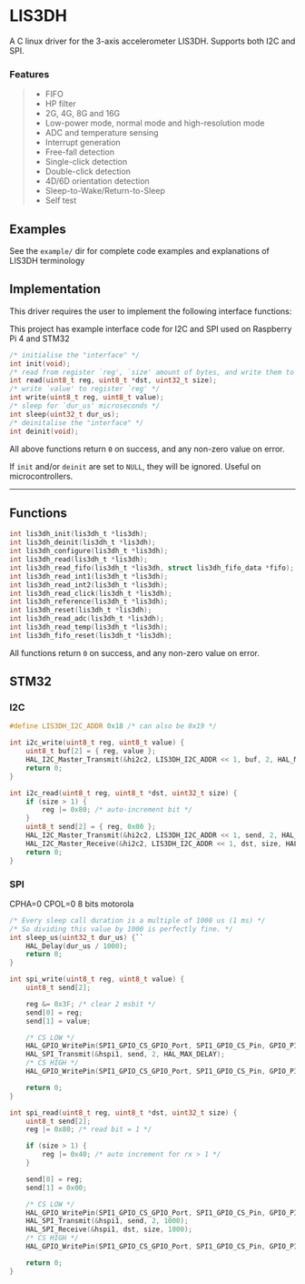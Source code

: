 # LIS3DH

A C linux driver for the 3-axis accelerometer LIS3DH. Supports both I2C and SPI. 

### Features
> - FIFO 
> - HP filter
> - 2G, 4G, 8G and 16G
> - Low-power mode, normal mode and high-resolution mode
> - ADC and temperature sensing
> - Interrupt generation
> - Free-fall detection
> - Single-click detection
> - Double-click detection
> - 4D/6D orientation detection
> - Sleep-to-Wake/Return-to-Sleep
> - Self test


## Examples
See the `example/` dir for complete code examples and explanations of LIS3DH terminology

## Implementation
This driver requires the user to implement the following interface functions:

This project has example interface code for I2C and SPI used on Raspberry Pi 4 and STM32
```c
/* initialise the "interface" */
int init(void);
/* read from register `reg', `size' amount of bytes, and write them to `dst' */
int read(uint8_t reg, uint8_t *dst, uint32_t size);
/* write `value' to register `reg' */
int write(uint8_t reg, uint8_t value);
/* sleep for `dur_us' microseconds */
int sleep(uint32_t dur_us);
/* deinitalise the "interface" */
int deinit(void);
```
All above functions return `0` on success, and any non-zero value on error.

If `init` and/or `deinit` are set to `NULL`, they will be ignored. Useful on microcontrollers.

---
## Functions

```c
int lis3dh_init(lis3dh_t *lis3dh);
int lis3dh_deinit(lis3dh_t *lis3dh);
int lis3dh_configure(lis3dh_t *lis3dh);
int lis3dh_read(lis3dh_t *lis3dh);
int lis3dh_read_fifo(lis3dh_t *lis3dh, struct lis3dh_fifo_data *fifo);
int lis3dh_read_int1(lis3dh_t *lis3dh);
int lis3dh_read_int2(lis3dh_t *lis3dh);
int lis3dh_read_click(lis3dh_t *lis3dh);
int lis3dh_reference(lis3dh_t *lis3dh);
int lis3dh_reset(lis3dh_t *lis3dh);
int lis3dh_read_adc(lis3dh_t *lis3dh);
int lis3dh_read_temp(lis3dh_t *lis3dh);
int lis3dh_fifo_reset(lis3dh_t *lis3dh);
```
All functions return `0` on success, and any non-zero value on error.

## STM32
### I2C
```c
#define LIS3DH_I2C_ADDR 0x18 /* can also be 0x19 */

int i2c_write(uint8_t reg, uint8_t value) {
    uint8_t buf[2] = { reg, value };
    HAL_I2C_Master_Transmit(&hi2c2, LIS3DH_I2C_ADDR << 1, buf, 2, HAL_MAX_DELAY);
    return 0;
}

int i2c_read(uint8_t reg, uint8_t *dst, uint32_t size) {
    if (size > 1) {
        reg |= 0x80; /* auto-increment bit */
    }
    uint8_t send[2] = { reg, 0x00 };
    HAL_I2C_Master_Transmit(&hi2c2, LIS3DH_I2C_ADDR << 1, send, 2, HAL_MAX_DELAY);
    HAL_I2C_Master_Receive(&hi2c2, LIS3DH_I2C_ADDR << 1, dst, size, HAL_MAX_DELAY);
    return 0;
}
```

### SPI
CPHA=0 CPOL=0 8 bits motorola
```c
/* Every sleep call duration is a multiple of 1000 us (1 ms) */
/* So dividing this value by 1000 is perfectly fine. */
int sleep_us(uint32_t dur_us) {``
    HAL_Delay(dur_us / 1000);
    return 0;
}

int spi_write(uint8_t reg, uint8_t value) {
    uint8_t send[2];

    reg &= 0x3F; /* clear 2 msbit */
    send[0] = reg;
    send[1] = value;

    /* CS LOW */
    HAL_GPIO_WritePin(SPI1_GPIO_CS_GPIO_Port, SPI1_GPIO_CS_Pin, GPIO_PIN_RESET);
    HAL_SPI_Transmit(&hspi1, send, 2, HAL_MAX_DELAY);
    /* CS HIGH */
    HAL_GPIO_WritePin(SPI1_GPIO_CS_GPIO_Port, SPI1_GPIO_CS_Pin, GPIO_PIN_SET);

    return 0;
}

int spi_read(uint8_t reg, uint8_t *dst, uint32_t size) {
    uint8_t send[2];
    reg |= 0x80; /* read bit = 1 */

    if (size > 1) {
        reg |= 0x40; /* auto increment for rx > 1 */
    }

    send[0] = reg;
    send[1] = 0x00;

    /* CS LOW */
    HAL_GPIO_WritePin(SPI1_GPIO_CS_GPIO_Port, SPI1_GPIO_CS_Pin, GPIO_PIN_RESET);
    HAL_SPI_Transmit(&hspi1, send, 2, 1000);
    HAL_SPI_Receive(&hspi1, dst, size, 1000);
    /* CS HIGH */
    HAL_GPIO_WritePin(SPI1_GPIO_CS_GPIO_Port, SPI1_GPIO_CS_Pin, GPIO_PIN_SET);

    return 0;
}
```